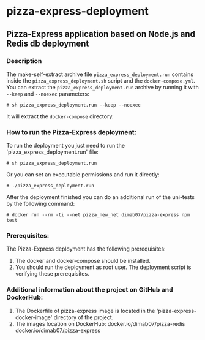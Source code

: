 # pizza-express-deployment
## Pizza-Express application based on Node.js and Redis db deployment

### Description
The make-self-extract archive file `pizza_express_deployment.run` contains inside the `pizza_express_deployment.sh` script and the `docker-compose.yml`.
You can extract the `pizza_express_deployment.run` archive by running it with `--keep` and `--noexec` parameters:
```
# sh pizza_express_deployment.run --keep --noexec
```
It will extract the `docker-compose` directory.

### How to run the Pizza-Express deployment:

To run the deployment you just need to run the 'pizza_express_deployment.run' file:
```
# sh pizza_express_deployment.run
```

Or you can set an executable permissions and run it directly:
```
# ./pizza_express_deployment.run
```

After the deployment finished you can do an additional run of the uni-tests by the following command:
```
# docker run --rm -ti --net pizza_new_net dimab07/pizza-express npm test
```

### Prerequisites:

The Pizza-Express deployment has the following prerequisites:
1. The docker and docker-compose should be installed.
2. You should run the deployment as root user.
The deployment script is verifying these prerequisites.

### Additional information about the project on GitHub and DockerHub:

1. The Dockerfile of pizza-express image is located in the 'pizza-express-docker-image' directory of the project.
2. The images location on DockerHub:
docker.io/dimab07/pizza-redis
docker.io/dimab07/pizza-express
